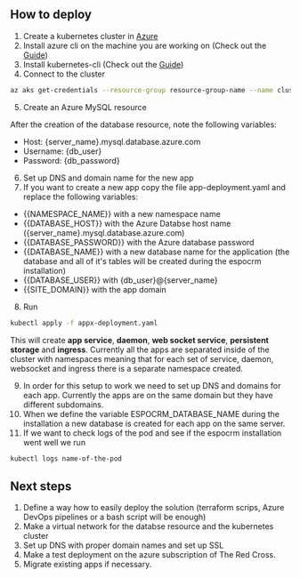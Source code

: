 ## How to deploy

1. Create a kubernetes cluster in [Azure](https://azure.microsoft.com/nl-nl/products/kubernetes-service/)
2. Install azure cli on the machine you are working on (Check out the [Guide](https://learn.microsoft.com/en-us/cli/azure/install-azure-cli))
3. Install kubernetes-cli (Check out the [Guide](https://kubernetes.io/docs/tasks/tools/))
4. Connect to the cluster
```bash
az aks get-credentials --resource-group resource-group-name --name cluster-name
```
5. Create an Azure MySQL resource

After the creation of the database resource, note the following variables:
- Host: {server_name}.mysql.database.azure.com
- Username: {db_user}
- Password: {db_password}
6. Set up DNS and domain name for the new app
7. If you want to create a new app copy the file app-deployment.yaml and replace the following variables:
- {{NAMESPACE_NAME}} with a new namespace name
- {{DATABASE_HOST}} with the Azure Databse host name ({server_name}.mysql.database.azure.com)
- {{DATABASE_PASSWORD}} with the Azure database password
- {{DATABASE_NAME}} with a new database name for the application (the database and all of it's tables will be created during the espocrm installation)
- {{DATABASE_USER}} with {db_user}@{server_name}
- {{SITE_DOMAIN}} with the app domain
8. Run 
```bash
kubectl apply -f appx-deployment.yaml
```
This will create **app service**, **daemon**, **web socket service**, **persistent storage** and **ingress**. Currently all the apps are separated inside of the cluster with namespaces meaning that for each set of service, daemon, websocket and ingress there is a separate namespace created.

9. In order for this setup to work we need to set up DNS and domains for each app. Currently the apps are on the same domain but they have different subdomains.
10. When we define the variable ESPOCRM_DATABASE_NAME during the installation a new database is created for each app on the same server.
11. If we want to check logs of the pod and see if the espocrm installation went well we run
```bash
kubectl logs name-of-the-pod
```

## Next steps

1. Define a way how to easily deploy the solution (terraform scrips, Azure DevOps pipelines or a bash script will be enough)
2. Make a virtual network for the databse resource and the kubernetes cluster
3. Set up DNS with proper domain names and set up SSL
4. Make a test deployment on the azure subscription of The Red Cross.
5. Migrate existing apps if necessary.
